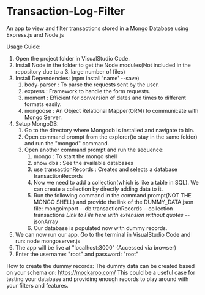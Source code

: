 # Transaction-Log-Filter
An app to view and filter transactions stored in a Mongo Database using Express.js and Node.js

Usage Guide:

1. Open the project folder in VisualStudio Code.
2. Install Node in the folder to get the Node modules(Not included in the repository due to a 3. large number of files)
4. Install Dependencies: (npm install 'name' --save)
      1. body-parser : To parse the requests sent by the user.
      2. express : Framework to handle the form requests.
      3. moment : Efficient for conversion of dates and times to different formats easily. 
      4. mongoose : An Object Relational Mapper(ORM) to communicate with Mongo Server. 
5. Setup MongoDB: 
      1. Go to the directory where Mongodb is installed and navigate to bin. 
      2. Open command prompt from the explorer(to stay in the same folder) and run the "mongod" command.
      3. Open another command prompt and run the sequence:
            1. mongo : To start the mongo shell
            2. show dbs : See the available databases
            3. use transactionRecords : Creates and selects a database transactionRecords
            4. Now we need to add a collection(which is like a table in SQL). We can create a collection by directly adding data to it. 
            5. Run the following command in the command prompt(NOT THE MONGO SHELL) and provide the link of the DUMMY_DATA.json file:
               mongoimport --db transactionRecords --collection transactions *Link to File here with extension without quotes* --jsonArray
            6. Our database is populated now with dummy records. 
6. We can now run our app. Go to the terminal in VisualStudio Code and run: node mongoserver.js
7. The app will be live at "localhost:3000" (Accessed via browser)
8. Enter the username: "root" and password: "root"


How to create the dummy records: 
The dummy data can be created based on your schema on: https://mockaroo.com/ 
This could be a useful case for testing your database and providing enough records to play around with your filters and features.

